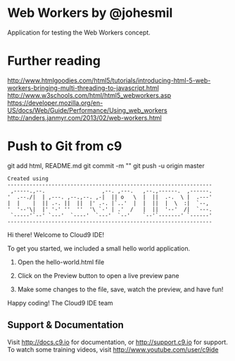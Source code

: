 # Web Workers by @johesmil
Application for testing the Web Workers concept.

# Further reading
http://www.htmlgoodies.com/html5/tutorials/introducing-html-5-web-workers-bringing-multi-threading-to-javascript.html
http://www.w3schools.com/html/html5_webworkers.asp
https://developer.mozilla.org/en-US/docs/Web/Guide/Performance/Using_web_workers
http://anders.janmyr.com/2013/02/web-workers.html

# Push to Git from c9
git add html, README.md
git commit -m "<comment>"
git push -u origin master

    Created using
    ----------------------------------------------------------------- 
     ,-----.,--.                  ,--. ,---.   ,--.,------.  ,------.
    '  .--./|  | ,---. ,--.,--. ,-|  || o   \  |  ||  .-.  \ |  .---'
    |  |    |  || .-. ||  ||  |' .-. |`..'  |  |  ||  |  \  :|  `--, 
    '  '--'\|  |' '-' ''  ''  '\ `-' | .'  /   |  ||  '--'  /|  `---.
     `-----'`--' `---'  `----'  `---'  `--'    `--'`-------' `------'
    ----------------------------------------------------------------- 


Hi there! Welcome to Cloud9 IDE!

To get you started, we included a small hello world application.

1) Open the hello-world.html file

2) Click on the Preview button to open a live preview pane

3) Make some changes to the file, save, watch the preview, and have fun!

Happy coding!
The Cloud9 IDE team


## Support & Documentation

Visit http://docs.c9.io for documentation, or http://support.c9.io for support.
To watch some training videos, visit http://www.youtube.com/user/c9ide
